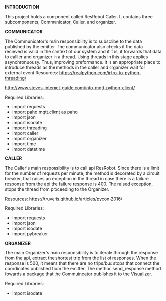 **INTRODUCTION**

This project holds a component called ResRobot Caller. It contains three subcomponents, Communicator, Caller, and organizer.

**COMMUNICATOR**

The Communicator's main responsibility is to subscribe to the data published by the emitter.
The communicator also checks if the data recieved is valid in the context of our system and if it is, it forwards that data to
calller and organizer in a thread.
Using threads in this stage applies asynchronuousy. Thus, improving preformance. It is an appropriate place to introduce threads as 
the methods in the caller and organizer wait for external event
 Resources:
 https://realpython.com/intro-to-python-threading/
 
 http://www.steves-internet-guide.com/into-mqtt-python-client/
 
Required Libraries:
* import requests
* import paho.mqtt.client as paho
* import json
* import isodate
* import threading
* import caller
* import organizer
* import time
* import datetime

 
**CALLER**

The Caller's main responsibility is to call api ResRobot. Since there is a limit for the number of requests per minute,
the method is decorated by a circuit breaker, that raises an exception in the thread in case there is a failure response from the api 
the failure response is 400. The raised exception, stops the thread from proceeding to the Organizer.

Resources:
https://truveris.github.io/articles/pycon-2016/


Required Libraries: 
* import requests
* import json
* import isodate
* import pybreaker

**ORGANIZER**

The main Organizer's main responsibility is to iterate through the response from the api, extract the shortest trip from the 
list of responses.  When the response is 500, it means that there are no trips/bus stops that connect the coordinates published 
from the emitter. The method send_response method fowards a package that the Commuincator publishes it to the Visualizer.

Required Libraries:
* import isodate



